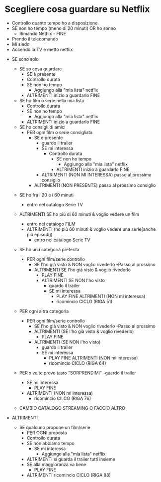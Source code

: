 # Scegliere cosa guardare su Netflix

- Controllo quanto tempo ho a disposizione
- SE non ho tempo (meno di 20 minuti) OR ho sonno
    - Rimando Netflix - FINE
- Prendo il telecomando
- Mi siedo
- Accendo la TV e metto netflix

<!-- TODO: Installazione e Login se avanza tempo - Sono solo? -->

- SE sono solo

    <!-- PRIORITA' NELLA MIA TESTA -->
    - SE so cosa guardare
        - SE è presente
        - Controllo durata
        - SE non ho tempo
            - Aggiungo alla "mia lista" netflix
        - ALTRIMENTI inizio a guardarlo FINE

    <!-- LA MIA LISTA NETFLIX -->
    - SE ho film o serie nella mia lista
        - Controllo durata
        - SE non ho tempo
            - Aggiungo alla "mia lista" netflix
        - ALTRIMENTI inizio a guardarlo FINE

    <!-- CONSIGLI AMICI -->
    - SE ho consigli di amici
        - PER ogni film o serie consigliata
            - SE è presente
                - guardo il trailer
                - SE mi interessa
                    - Controllo durata
                        - SE non ho tempo
                            - Aggiungo alla "mia lista" netflix
                        - ALTRIMENTI inizio a guardarlo FINE
                - ALTRIMENTI (NON MI INTERESSA) passo al prossimo consiglio
            - ALTRIMENTI (NON PRESENTE) passo al prossimo consiglio

    <!-- NESSUNA IDEA O CONSIGLIO -->
    - SE ho fra i 20 e i 60 minuti 
        - entro nel catalogo Serie TV
    - ALTRIMENTI SE ho più di 60 minuti & voglio vedere un film
        - entro nel catalogo FILM
        - ALTRIMENTI (ho più 60 minuti & voglio vedere una serie[anche più episodi])
            - entro nel catalogo Serie TV

    - SE ho una categoria preferita
        - PER ogni film/serie controllo
            - SE l'ho già visto & NON voglio rivederlo
                -Passo al prossimo
            - ALTRIMENTI SE l'ho già visto & voglio rivederlo
                - PLAY FINE
                - ALTRIMENTI SE NON l'ho visto
                    - guardo il trailer
                    - SE mi interessa
                        - PLAY FINE
                    ALTRIMENTI (NON mi interessa)
                        - ricomincio CICLO (RIGA 51)

    - PER ogni altra categoria
        - PER ogni film/serie controllo
            - SE l'ho già visto & NON voglio rivederlo
                -Passo al prossimo
            - ALTRIMENTI (SE l'ho già visto & voglio rivederlo)
                - PLAY FINE
            - ALTRIMENTI (SE NON l'ho visto)
                - guardo il trailer
                - SE mi interessa
                    - PLAY FINE
                ALTRIMENTI (NON mi interessa)
                    - ricomincio CICLO (RIGA 64)

    - PER x volte provo tasto "SORPRENDIMI"
        -guardo il trailer
        - SE mi interessa
            - PLAY FINE
        - ALTRIMENTI (NON mi interessa)
            - ricomincio CILCO (RIGA 76)

    - CAMBIO CATALOGO STREAMING O FACCIO ALTRO

- ALTRIMENTI
    <!-- PRIORITA' AL GRUPPO -->
    - SE qualcuno propone un film/serie
        - PER OGNI proposta
        - Controllo durata
        - SE non abbiamo tempo
            - SE mi interessa
                - Aggiungo alla "mia lista" netflix
        - ALTRIMENTI si guarda il trailer tutti insieme
        - SE alla maggioranza va bene
            - PLAY FINE
        - ALTRIMENTI ricomincio CICLO (RIGA 88)